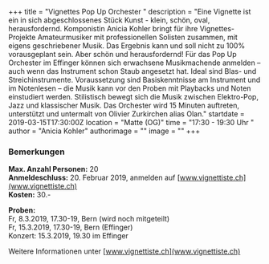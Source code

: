 +++
title = "Vignettes Pop Up Orchester "
description = "Eine Vignette ist ein in sich abgeschlossenes Stück Kunst - klein, schön, oval, herausfordernd. Komponistin Anicia Kohler bringt für ihre Vignettes-Projekte Amateurmusiker mit professionellen Solisten zusammen, mit eigens geschriebener Musik. Das Ergebnis kann und soll nicht zu 100% vorausgeplant sein. Aber schön und herausfordernd! Für das Pop Up Orchester im Effinger können sich erwachsene Musikmachende anmelden – auch wenn das Instrument schon Staub angesetzt hat. Ideal sind Blas- und Streichinstrumente. Voraussetzung sind Basiskenntnisse am Instrument und im Notenlesen – die Musik kann vor den Proben mit Playbacks und Noten einstudiert werden. Stilistisch bewegt sich die Musik zwischen Elektro-Pop, Jazz und klassischer Musik. Das Orchester wird 15 Minuten auftreten, unterstützt und untermalt von Olivier Zurkirchen alias Olan."
startdate = 2019-03-15T17:30:00Z
location = "Matte (OG)"
time = "17:30 - 19:30 Uhr "
author = "Anicia Kohler"
authorimage = ""
image = ""
+++

### Bemerkungen

**Max. Anzahl Personen:** 20    
**Anmeldeschluss:** 20. Februar 2019, anmelden auf [www.vignettiste.ch](www.vignettiste.ch)    
**Kosten:** 30.-    

**Proben:**    
Fr, 8.3.2019, 17.30-19, Bern (wird noch mitgeteilt)    
Fr, 15.3.2019, 17.30-19, Bern (Effinger)    
Konzert: 15.3.2019, 19.30 im Effinger    

Weitere Informationen unter [www.vignettiste.ch](www.vignettiste.ch)

